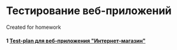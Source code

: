 # Тестирование веб-приложений

Created for homework

#### 1 [Test-plan для веб-приложения "Интернет-магазин"](https://docs.google.com/spreadsheets/d/1e-hdty8lJt7gwKvxWij0XFLE7PRb4eoGMsa9JueBGFQ/edit?usp=sharing)
